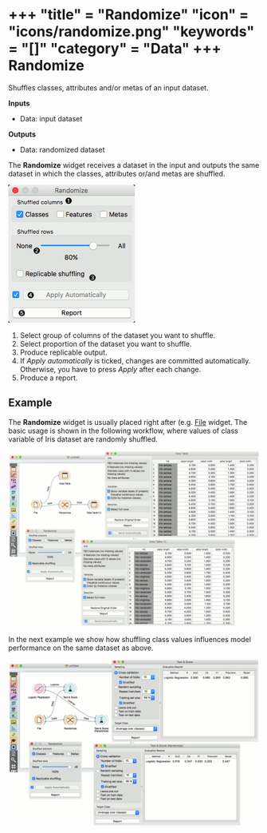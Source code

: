 +++
"title" = "Randomize"
"icon" = "icons/randomize.png"
"keywords" = "[]"
"category" = "Data"
+++
Randomize
=========

Shuffles classes, attributes and/or metas of an input dataset.

**Inputs**

- Data: input dataset

**Outputs**

- Data: randomized dataset

The **Randomize** widget receives a dataset in the input and outputs the same dataset in which the classes, attributes or/and metas are shuffled.

![](/images/data/Randomize-Default.png)

1. Select group of columns of the dataset you want to shuffle.
2. Select proportion of the dataset you want to shuffle.
3. Produce replicable output.
4. If *Apply automatically* is ticked, changes are committed automatically. Otherwise, you have to press *Apply* after each change.
5. Produce a report.

Example
-------

The **Randomize** widget is usually placed right after (e.g. [File](/widget-catalog/data/file) widget. The basic usage is shown in the following workflow, where values of class variable of Iris dataset are randomly shuffled.

![](/images/data/Randomize-Example1.png)

In the next example we show how shuffling class values influences model performance on the same dataset as above.

![](/images/data/Randomize-Example2.png)
